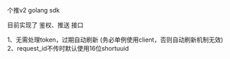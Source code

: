 个推v2 golang sdk  

目前实现了 鉴权、推送 接口
  
1、无需处理token，过期自动刷新 (务必单例使用client，否则自动刷新机制无效)  
2、request_id不传时默认使用16位shortuuid
 
